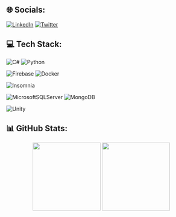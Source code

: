 
<h2>🌐 Socials:</h2>
<p><a href="https://linkedin.com/in/mdotta"><img src="https://img.shields.io/badge/LinkedIn-%230077B5.svg?logo=linkedin&amp;logoColor=white" alt="LinkedIn"></a> <a href="https://twitter.com/callmedotta"><img src="https://img.shields.io/badge/Twitter-%231DA1F2.svg?logo=Twitter&amp;logoColor=white" alt="Twitter"></a> </p>

<h2>💻 Tech Stack:</h2>
<p><img src="https://img.shields.io/badge/c%23-%23239120.svg?style=for-the-badge&amp;logo=c-sharp&amp;logoColor=white" alt="C#"> 
<img src="https://img.shields.io/badge/python-3670A0?style=for-the-badge&amp;logo=python&amp;logoColor=ffdd54" alt="Python"> </p>
<p><img src="https://img.shields.io/badge/firebase-%23039BE5.svg?style=for-the-badge&amp;logo=firebase" alt="Firebase"> 
<img src="https://img.shields.io/badge/docker-%230db7ed.svg?style=for-the-badge&amp;logo=docker&amp;logoColor=white" alt="Docker"></p>
<p><img src="https://img.shields.io/badge/Insomnia-black?style=for-the-badge&amp;logo=insomnia&amp;logoColor=5849BE" alt="Insomnia"> </p>
<p><img src="https://img.shields.io/badge/Microsoft%20SQL%20Sever-CC2927?style=for-the-badge&amp;logo=microsoft%20sql%20server&amp;logoColor=white" alt="MicrosoftSQLServer"> 
<img src="https://img.shields.io/badge/MongoDB-%234ea94b.svg?style=for-the-badge&amp;logo=mongodb&amp;logoColor=white" alt="MongoDB"></p>
<p><img src="https://img.shields.io/badge/Unity-666666.svg?style=for-the-badge&amp;logo=unity&amp;logoColor=white" alt="Unity"></p>

<h2>📊 GitHub Stats:</h2>
<div align="center">
<p><img src="https://github-readme-stats.vercel.app/api?username=mdotta&amp;theme=blueberry&amp;hide_border=true&amp;include_all_commits=false&amp;count_private=true"  height="180em">
<img src="https://github-readme-stats.vercel.app/api/top-langs/?username=mdotta&amp;theme=blueberry&amp;hide_border=true&amp;include_all_commits=false&amp;count_private=true&amp;layout=compact" height="180em"></p>
</div>


